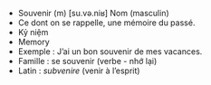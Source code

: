 - Souvenir (m)	[su.və.niʁ]	Nom (masculin)	
- Ce dont on se rappelle, une mémoire du passé.
- Kỷ niệm
- Memory
- Exemple : J’ai un bon souvenir de mes vacances.
- Famille : se souvenir (verbe - nhớ lại)
- Latin : *subvenire* (venir à l’esprit)